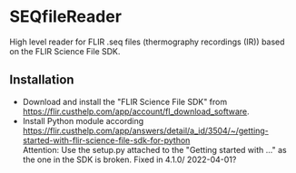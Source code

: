 # SEQfileReader

High level reader for FLIR .seq files (thermography recordings (IR)) based on the FLIR Science File SDK.

## Installation
* Download and install the "FLIR Science File SDK" from https://flir.custhelp.com/app/account/fl_download_software.
* Install Python module according https://flir.custhelp.com/app/answers/detail/a_id/3504/~/getting-started-with-flir-science-file-sdk-for-python  
    Attention: Use the setup.py attached to the "Getting started with ..."  as the one in the SDK is broken.  Fixed in 4.1.0/ 2022-04-01?
    
    
